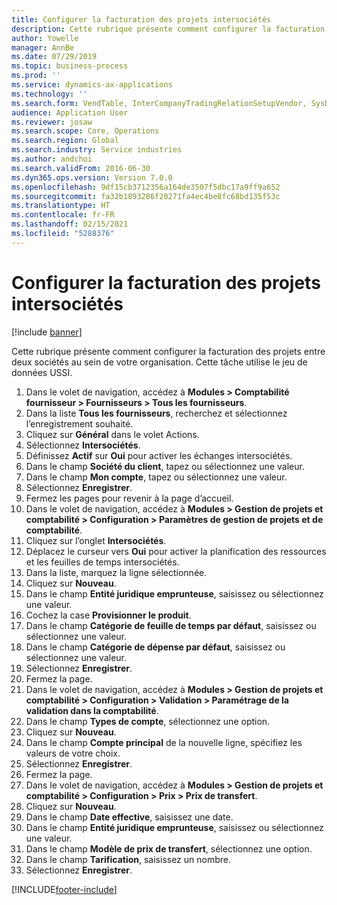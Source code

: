 ```yaml
---
title: Configurer la facturation des projets intersociétés
description: Cette rubrique présente comment configurer la facturation des projets entre deux sociétés au sein de votre organisation.
author: Yowelle
manager: AnnBe
ms.date: 07/29/2019
ms.topic: business-process
ms.prod: ''
ms.service: dynamics-ax-applications
ms.technology: ''
ms.search.form: VendTable, InterCompanyTradingRelationSetupVendor, SysDataAreaSelectLookup, ProjParameters, ProjPosting, ProjTransferPrice
audience: Application User
ms.reviewer: josaw
ms.search.scope: Core, Operations
ms.search.region: Global
ms.search.industry: Service industries
ms.author: andchoi
ms.search.validFrom: 2016-06-30
ms.dyn365.ops.version: Version 7.0.0
ms.openlocfilehash: 9df15cb3712356a164de3507f5dbc17a9ff9a652
ms.sourcegitcommit: fa32b1893286f20271fa4ec4be8fc68bd135f53c
ms.translationtype: HT
ms.contentlocale: fr-FR
ms.lasthandoff: 02/15/2021
ms.locfileid: "5288376"
---
```

# <a name="configure-intercompany-project-invoicing"></a>Configurer la facturation des projets intersociétés

[!include [banner](../../includes/banner.md)]

Cette rubrique présente comment configurer la facturation des projets entre deux sociétés au sein de votre organisation. Cette tâche utilise le jeu de données USSI.

1. Dans le volet de navigation, accédez à **Modules > Comptabilité fournisseur > Fournisseurs > Tous les fournisseurs**.
2. Dans la liste **Tous les fournisseurs**, recherchez et sélectionnez l’enregistrement souhaité.
3. Cliquez sur **Général** dans le volet Actions.
4. Sélectionnez **Intersociétés**.
5. Définissez **Actif** sur **Oui** pour activer les échanges intersociétés.
6. Dans le champ **Société du client**, tapez ou sélectionnez une valeur.
7. Dans le champ **Mon compte**, tapez ou sélectionnez une valeur.
8. Sélectionnez **Enregistrer**.
9. Fermez les pages pour revenir à la page d’accueil.
10. Dans le volet de navigation, accédez à **Modules > Gestion de projets et comptabilité > Configuration > Paramètres de gestion de projets et de comptabilité**.
11. Cliquez sur l’onglet **Intersociétés**.
12. Déplacez le curseur vers **Oui** pour activer la planification des ressources et les feuilles de temps intersociétés.
13. Dans la liste, marquez la ligne sélectionnée.
14. Cliquez sur **Nouveau**.
15. Dans le champ **Entité juridique emprunteuse**, saisissez ou sélectionnez une valeur.
16. Cochez la case **Provisionner le produit**.
17. Dans le champ **Catégorie de feuille de temps par défaut**, saisissez ou sélectionnez une valeur.
18. Dans le champ **Catégorie de dépense par défaut**, saisissez ou sélectionnez une valeur.
19. Sélectionnez **Enregistrer**.
20. Fermez la page.
21. Dans le volet de navigation, accédez à **Modules > Gestion de projets et comptabilité > Configuration > Validation > Paramétrage de la validation dans la comptabilité**.
22. Dans le champ **Types de compte**, sélectionnez une option.
23. Cliquez sur **Nouveau**.
24. Dans le champ **Compte principal** de la nouvelle ligne, spécifiez les valeurs de votre choix.
25. Sélectionnez **Enregistrer**.
26. Fermez la page.
27. Dans le volet de navigation, accédez à **Modules > Gestion de projets et comptabilité > Configuration > Prix > Prix de transfert**.
28. Cliquez sur **Nouveau**.
29. Dans le champ **Date effective**, saisissez une date.
30. Dans le champ **Entité juridique emprunteuse**, saisissez ou sélectionnez une valeur.
31. Dans le champ **Modèle de prix de transfert**, sélectionnez une option.
32. Dans le champ **Tarification**, saisissez un nombre.
33. Sélectionnez **Enregistrer**.



[!INCLUDE[footer-include](../../includes/footer-banner.md)]